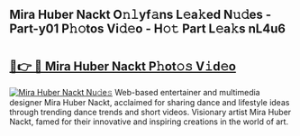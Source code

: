## Mira Huber Nackt O𝚗𝚕yf𝚊ns L𝚎a𝚔ed N𝚞𝚍es - Part-y01 P𝚑𝚘tos Vi𝚍𝚎o - H𝚘𝚝 Part L𝚎a𝚔s nL4u6

# <h2><a href="http://kf8on1l.oniu.top/?m=Mira+Huber+Nackt">🔗👉 🔴 Mira Huber Nackt P𝚑ot𝚘𝚜 V𝚒d𝚎o</a></h2>

[![Mira Huber Nackt Nu𝚍e𝚜](https://i.imgur.com/0qMVB7G.gif)](http://kf8on1l.oniu.top/?m=Mira+Huber+Nackt)
Web-based entertainer and multimedia designer Mira Huber Nackt, acclaimed for sharing dance and lifestyle ideas through trending dance trends and short videos. Visionary artist Mira Huber Nackt, famed for their innovative and inspiring creations in the world of art.  
